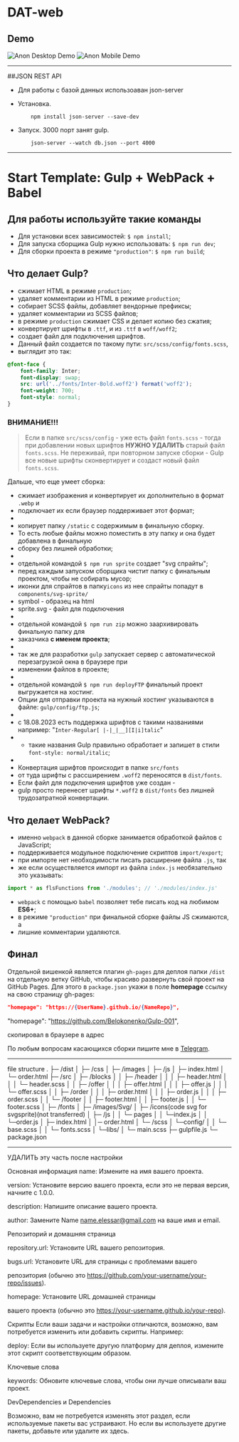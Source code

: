 # DAT-web
## Demo

![Anon Desktop Demo](./website-demo-image/desktop.png "Desktop Demo")
![Anon Mobile Demo](./website-demo-image/mobile.png "Mobile Demo")

---

##JSON REST API

-   Для работы с базой данных использоаван json-server

-   Установка.
    ```bach
        npm install json-server --save-dev
    ```
-   Запуск. 3000 порт занят gulp.

    ```bach
        json-server --watch db.json --port 4000
    ```

---

# Start Template: Gulp + WebPack + Babel

## Для работы используйте такие команды

-   Для установки всех зависимостей: `$ npm install`;
-   Для запуска сборщика Gulp нужно использовать: `$ npm run dev`;
-   Для сборки проекта в режиме `"production"`: `$ npm run build`;

## Что делает Gulp?

-   сжимает HTML в режиме `production`;
-   удаляет комментарии из HTML в режиме `production`;
-   собирает SCSS файлы, добавляет вендорные префиксы;
-   удаляет комментарии из SCSS файлов;
-   в режиме `production` сжимает CSS и делает копию без сжатия;
-   конвертирует шрифты в `.ttf`, и из `.ttf` в `woff/woff2`;
-   создает файл для подключения шрифтов.
-   Данный файл создается по такому пути: `src/scss/config/fonts.scss`,
-   выглядит это так:

```scss
@font-face {
    font-family: Inter;
    font-display: swap;
    src: url('../fonts/Inter-Bold.woff2') format('woff2');
    font-weight: 700;
    font-style: normal;
}
```

### ВНИМАНИЕ!!!

> Если в папке `src/scss/config` - уже есть файл `fonts.scss` - тогда при добавлении новых шрифтов **НУЖНО УДАЛИТЬ** старый файл `fonts.scss`. Не переживай, при повторном запуске сборки - Gulp все новые шрифты сконвертирует и создаст новый файл `fonts.scss`.

Дальше, что еще умеет сборка:

-   сжимает изображения и конвертирует их дополнительно в формат `.webp` и
-   подключает их если браузер поддерживает этот формат;
-
-   копирует папку `/static` с содержимым в финальную сборку.
-   То есть любые файлы можно поместить в эту папку и она будет добавлена в финальную
-   сборку без лишней обработки;
-
-   отдельной командой `$ npm run sprite` cоздает "svg cпрайты";
-   перед каждым запуском сборщика чистит папку с финальным проектом, чтобы не собирать мусор;
-   иконки для спрайтов в папку`icons` из нее спрайты попадут в `components/svg-sprite/`
-   symbol - образец на html
-   sprite.svg - файл для подключения
-
-   отдельной командой `$ npm run zip` можно заархивировать финальную папку для
-   заказчика **с именем проекта**;
-
-   так же для разработки `gulp` запускает сервер с автоматической перезагрузкой окна в браузере при
-   изменении файлов в проекте;
-
-   отдельной командой `$ npm run deployFTP` финальный проект выгружается на хостинг.
-   Опции для отправки проекта на нужный хостинг указываются в файле: `gulp/config/ftp.js`;
-
-   с 18.08.2023 есть поддержка шрифтов с такими названиями например: "`Inter-Regular[ |-|_|__][I|i]talic`"
-   -   такие названия Gulp правильно обработает и запишет в стили `font-style: normal/italic`;
-
-   Конвертация шрифтов происходит в папке `src/fonts`
-   от туда шрифты с рассширением `.woff2` переносятся в `dist/fonts`.
-   Если файл для подключения шрифтов уже создан -
-   gulp просто перенесет шрифты `*.woff2` в `dist/fonts` без лишней трудозатратной конвертации.

## Что делает WebPack?

-   именно `webpack` в данной сборке занимается обработкой файлов c JavaScript;
-   поддерживается модульное подключение скриптов `import/export`;
-   при импорте нет необходимости писать расширение файла `.js`, так
-   же если осуществляется импорт из файла `index.js` необязательно это указывать:

```javascript
import * as flsFunctions from './modules'; // './modules/index.js'
```

-   `webpack` c помощью `babel` позволяет тебе писать код на любимом **ES6+**;
-   в режиме `"production"` при финальной сборке файлы JS сжимаются, а
-   лишние комментарии удаляются.

## Финал

Отдельной вишенкой является плагин `gh-pages` для деплоя папки `/dist`
на отдельную ветку GitHub, чтобы красиво развернуть свой проект на GitHub Pages.
Для этого в `package.json` укажи в поле **homepage** ссылку на свою страницу gh-pages:

```json
"homepage": "https://{UserName}.github.io/{NameRepo}",
```

"homepage": "https://github.com/Belokonenko/Gulp-001",

скопировал в браузере в адрес

По любым вопросам касающихся сборки пишите мне в [Telegram](https://t.me/StarkElessar).

---

file structure
.
├─ /dist
│ ├─ /css
│ ├─ /images
│ ├─ /js
│ ├─ index.html
│ └─ order.html
├─ /src
│ ├─ /blocks
│ │ ├─ /header
│ │ │ ├─ header.html
│ │ │ └─ header.scss
│ │ ├─ /offer
│ │ │ ├─ offer.html
│ │ │ ├─ offer.js
│ │ │ └─ offer.scss
│ │ ├─ /order
│ │ │ ├─ order.html
│ │ │ ├─ order.js
│ │ │ ├─ order.scss
│ │ └─ /footer
│ │ ├─ footer.html
│ │ ├─ footer.js
│ │ └─ footer.scss
│ ├─ /fonts
│ ├─ /images/Svg/
│ ├─ /icons(code svg for svgsprite)(not transferred)
│ ├─ /js
│ │ └─ pages
│ │ └─index.js
│ │ └─order.js
│ ├─ index.html
│ │─ order.html
│ └─ /scss
│ └─config/
│ │ └─ base.scss
│ │ └─ fonts.scss
│ └─libs/
│ └─ main.scss
├─ gulpfile.js
└─ package.json

---

УДАЛИТЬ эту часть после настройки

Основная информация
name: Измените на имя вашего проекта.

version: Установите версию вашего проекта, если это не первая версия, начните с 1.0.0.

description: Напишите описание вашего проекта.

author: Замените Name <name.elessar@gmail.com> на ваше имя и email.

Репозиторий и домашняя страница

repository.url: Установите URL вашего репозитория.

bugs.url: Установите URL для страницы с проблемами вашего

репозитория (обычно это https://github.com/your-username/your-repo/issues).

homepage: Установите URL домашней страницы

вашего проекта (обычно это https://your-username.github.io/your-repo).

Скрипты
Если ваши задачи и настройки отличаются, возможно, вам потребуется изменить или добавить скрипты. Например:

deploy: Если вы используете другую платформу для деплоя,
измените этот скрипт соответствующим образом.

Ключевые слова

keywords: Обновите ключевые слова, чтобы они лучше описывали ваш проект.

DevDependencies и Dependencies

Возможно, вам не потребуется изменять этот раздел, если используемые пакеты вас устраивают. Но если вы используете другие пакеты, добавьте или удалите их здесь.
